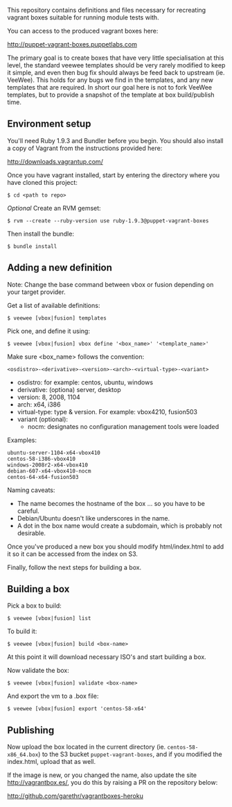 This repository contains definitions and files necessary for recreating vagrant boxes suitable for running module tests with.

You can access to the produced vagrant boxes here:

<a href="http://puppet-vagrant-boxes.puppetlabs.com">http://puppet-vagrant-boxes.puppetlabs.com</a>

The primary goal is to create boxes that have very little specialisation at this level, the standard veewee templates should be very rarely modified to keep it simple, and even then bug fix should always be feed back to upstream (ie. VeeWee). This holds for any bugs we find in the templates, and any new templates that are required. In short our goal here is not to fork VeeWee templates, but to provide a snapshot of the template at box build/publish time.

## Environment setup

You'll need Ruby 1.9.3 and Bundler before you begin. You should also install a copy of Vagrant from the instructions provided here:

<http://downloads.vagrantup.com/>

Once you have vagrant installed, start by entering the directory where you have cloned this project:

    $ cd <path to repo>

*Optional* Create an RVM gemset:

    $ rvm --create --ruby-version use ruby-1.9.3@puppet-vagrant-boxes

Then install the bundle:

    $ bundle install

## Adding a new definition

Note: Change the base command between vbox or fusion depending on your target provider.

Get a list of available definitions:

    $ veewee [vbox|fusion] templates

Pick one, and define it using:

    $ veewee [vbox|fusion] vbox define '<box_name>' '<template_name>'

Make sure <box_name> follows the convention:

    <osdistro>-<derivative>-<version>-<arch>-<virtual-type>-<variant>

* osdistro: for example: centos, ubuntu, windows
* derivative: (optiona) server, desktop
* version: 8, 2008, 1104
* arch: x64, i386
* virtual-type: type & version. For example: vbox4210, fusion503
* variant (optional):
    * nocm: designates no configuration management tools were loaded

Examples:

    ubuntu-server-1104-x64-vbox410
    centos-58-i386-vbox410
    windows-2008r2-x64-vbox410
    debian-607-x64-vbox410-nocm
    centos-64-x64-fusion503

Naming caveats:

* The name becomes the hostname of the box ... so you have to be careful.
* Debian/Ubuntu doesn't like underscores in the name.
* A dot in the box name would create a subdomain, which is probably not desirable.

Once you've produced a new box you should modify html/index.html to add it so it can be accessed from the index on S3.

Finally, follow the next steps for building a box.

## Building a box

Pick a box to build:

    $ veewee [vbox|fusion] list

To build it:

    $ veewee [vbox|fusion] build <box-name>

At this point it will download necessary ISO's and start building a box.

Now validate the box:

    $ veewee [vbox|fusion] validate <box-name>

And export the vm to a .box file:

    $ veewee [vbox|fusion] export 'centos-58-x64'

## Publishing

Now upload the box located in the current directory (ie. `centos-58-x86_64.box`) to the S3 bucket `puppet-vagrant-boxes`, and if you modified the index.html, upload that as well.

If the image is new, or you changed the name, also update the site http://vagrantbox.es/, you do this by raising a PR on the repository below:

<http://github.com/garethr/vagrantboxes-heroku>
